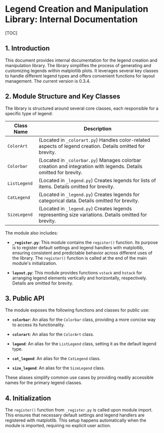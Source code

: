 # Legend Creation and Manipulation Library: Internal Documentation

[TOC]

## 1. Introduction

This document provides internal documentation for the legend creation and manipulation library.  The library simplifies the process of generating and customizing legends within matplotlib plots.  It leverages several key classes to handle different legend types and offers convenient functions for layout management.  The current version is 0.3.4.

## 2. Module Structure and Key Classes

The library is structured around several core classes, each responsible for a specific type of legend:

| Class Name       | Description                                                                  |
|-------------------|------------------------------------------------------------------------------|
| `ColorArt`        | (Located in `_colorart.py`)  Handles color-related aspects of legend creation.  Details omitted for brevity. |
| `Colorbar`        | (Located in `_colorbar.py`)  Manages colorbar creation and integration with legends. Details omitted for brevity. |
| `ListLegend`      | (Located in `_legend.py`) Creates legends for lists of items.  Details omitted for brevity. |
| `CatLegend`       | (Located in `_legend.py`) Creates legends for categorical data. Details omitted for brevity. |
| `SizeLegend`      | (Located in `_legend.py`) Creates legends representing size variations. Details omitted for brevity. |


The module also includes:

* **`_register.py`**: This module contains the `register()` function.  Its purpose is to register default settings and legend handlers with matplotlib, ensuring consistent and predictable behavior across different uses of the library.  The `register()` function is called at the end of the main module's initialization.

* **`layout.py`**: This module provides functions `vstack` and `hstack` for arranging legend elements vertically and horizontally, respectively.  Details are omitted for brevity.


## 3. Public API

The module exposes the following functions and classes for public use:

* **`colorbar`**: An alias for the `Colorbar` class, providing a more concise way to access its functionality.

* **`colorart`**: An alias for the `ColorArt` class.

* **`legend`**: An alias for the `ListLegend` class, setting it as the default legend type.

* **`cat_legend`**: An alias for the `CatLegend` class.

* **`size_legend`**: An alias for the `SizeLegend` class.

These aliases simplify common use cases by providing readily accessible names for the primary legend classes.


## 4. Initialization

The `register()` function from `_register.py` is called upon module import. This ensures that necessary default settings and legend handlers are registered with matplotlib. This setup happens automatically when the module is imported, requiring no explicit user action.
